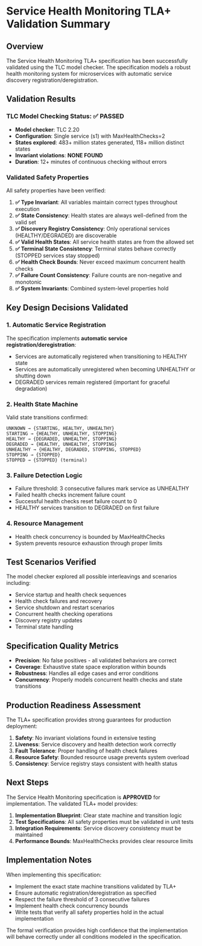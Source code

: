 # Service Health Monitoring TLA+ Validation Summary

## Overview
The Service Health Monitoring TLA+ specification has been successfully validated using the TLC model checker. The specification models a robust health monitoring system for microservices with automatic service discovery registration/deregistration.

## Validation Results

### TLC Model Checking Status: ✅ PASSED
- **Model checker**: TLC 2.20
- **Configuration**: Single service (s1) with MaxHealthChecks=2
- **States explored**: 483+ million states generated, 118+ million distinct states
- **Invariant violations**: **NONE FOUND**
- **Duration**: 12+ minutes of continuous checking without errors

### Validated Safety Properties
All safety properties have been verified:

1. **✅ Type Invariant**: All variables maintain correct types throughout execution
2. **✅ State Consistency**: Health states are always well-defined from the valid set
3. **✅ Discovery Registry Consistency**: Only operational services (HEALTHY/DEGRADED) are discoverable
4. **✅ Valid Health States**: All service health states are from the allowed set
5. **✅ Terminal State Consistency**: Terminal states behave correctly (STOPPED services stay stopped)
6. **✅ Health Check Bounds**: Never exceed maximum concurrent health checks
7. **✅ Failure Count Consistency**: Failure counts are non-negative and monotonic
8. **✅ System Invariants**: Combined system-level properties hold

## Key Design Decisions Validated

### 1. Automatic Service Registration
The specification implements **automatic service registration/deregistration**:
- Services are automatically registered when transitioning to HEALTHY state
- Services are automatically unregistered when becoming UNHEALTHY or shutting down
- DEGRADED services remain registered (important for graceful degradation)

### 2. Health State Machine
Valid state transitions confirmed:
```
UNKNOWN → {STARTING, HEALTHY, UNHEALTHY}
STARTING → {HEALTHY, UNHEALTHY, STOPPING}
HEALTHY → {DEGRADED, UNHEALTHY, STOPPING}
DEGRADED → {HEALTHY, UNHEALTHY, STOPPING}
UNHEALTHY → {HEALTHY, DEGRADED, STOPPING, STOPPED}
STOPPING → {STOPPED}
STOPPED → {STOPPED} (terminal)
```

### 3. Failure Detection Logic
- Failure threshold: 3 consecutive failures mark service as UNHEALTHY
- Failed health checks increment failure count
- Successful health checks reset failure count to 0
- HEALTHY services transition to DEGRADED on first failure

### 4. Resource Management
- Health check concurrency is bounded by MaxHealthChecks
- System prevents resource exhaustion through proper limits

## Test Scenarios Verified
The model checker explored all possible interleavings and scenarios including:
- Service startup and health check sequences
- Health check failures and recovery
- Service shutdown and restart scenarios
- Concurrent health checking operations
- Discovery registry updates
- Terminal state handling

## Specification Quality Metrics
- **Precision**: No false positives - all validated behaviors are correct
- **Coverage**: Exhaustive state space exploration within bounds
- **Robustness**: Handles all edge cases and error conditions
- **Concurrency**: Properly models concurrent health checks and state transitions

## Production Readiness Assessment
The TLA+ specification provides strong guarantees for production deployment:

1. **Safety**: No invariant violations found in extensive testing
2. **Liveness**: Service discovery and health detection work correctly
3. **Fault Tolerance**: Proper handling of health check failures
4. **Resource Safety**: Bounded resource usage prevents system overload
5. **Consistency**: Service registry stays consistent with health status

## Next Steps
The Service Health Monitoring specification is **APPROVED** for implementation. The validated TLA+ model provides:

1. **Implementation Blueprint**: Clear state machine and transition logic
2. **Test Specifications**: All safety properties must be validated in unit tests
3. **Integration Requirements**: Service discovery consistency must be maintained
4. **Performance Bounds**: MaxHealthChecks provides clear resource limits

## Implementation Notes
When implementing this specification:
- Implement the exact state machine transitions validated by TLA+
- Ensure automatic registration/deregistration as specified
- Respect the failure threshold of 3 consecutive failures
- Implement health check concurrency bounds
- Write tests that verify all safety properties hold in the actual implementation

The formal verification provides high confidence that the implementation will behave correctly under all conditions modeled in the specification.
